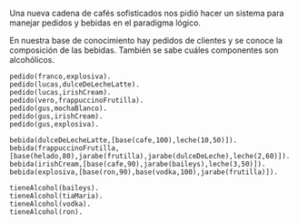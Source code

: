 Una nueva cadena de cafés sofisticados nos pidió hacer un sistema para manejar pedidos y bebidas en el paradigma lógico.


En nuestra base de conocimiento hay pedidos de clientes y se conoce la composición de las bebidas. También se sabe cuáles componentes son alcohólicos.

```
pedido(franco,explosiva).
pedido(lucas,dulceDeLecheLatte).
pedido(lucas,irishCream).
pedido(vero,frappuccinoFrutilla).
pedido(gus,mochaBlanco).
pedido(gus,irishCream).
pedido(gus,explosiva).

bebida(dulceDeLecheLatte,[base(cafe,100),leche(10,50)]).
bebida(frappuccinoFrutilla, [base(helado,80),jarabe(frutilla),jarabe(dulceDeLeche),leche(2,60)]).
bebida(irishCream,[base(cafe,90),jarabe(baileys),leche(3,50)]).
bebida(explosiva,[base(ron,90),base(vodka,100),jarabe(frutilla)]).

tieneAlcohol(baileys).
tieneAlcohol(tiaMaria).
tieneAlcohol(vodka).
tieneAlcohol(ron).
```
